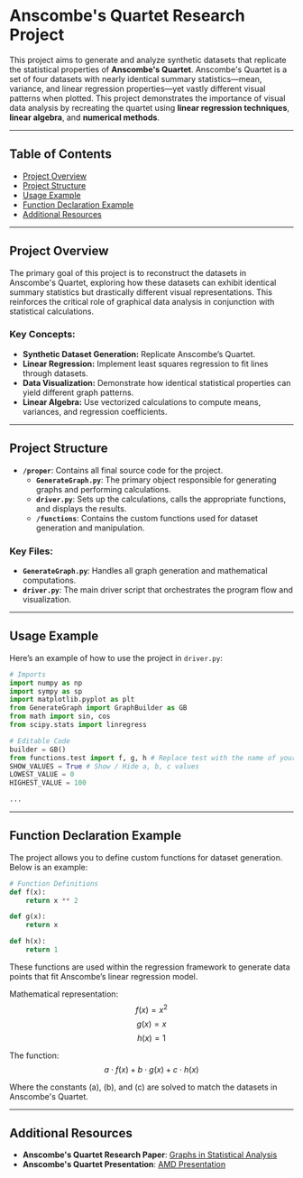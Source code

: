 
# Anscombe's Quartet Research Project

This project aims to generate and analyze synthetic datasets that replicate the statistical properties of **Anscombe's Quartet**. Anscombe's Quartet is a set of four datasets with nearly identical summary statistics—mean, variance, and linear regression properties—yet vastly different visual patterns when plotted. This project demonstrates the importance of visual data analysis by recreating the quartet using **linear regression techniques**, **linear algebra**, and **numerical methods**.

---

## Table of Contents
- [Project Overview](#project-overview)
- [Project Structure](#project-structure)
- [Usage Example](#usage-example)
- [Function Declaration Example](#function-declaration-example)
- [Additional Resources](#additional-resources)

---

## Project Overview

The primary goal of this project is to reconstruct the datasets in Anscombe's Quartet, exploring how these datasets can exhibit identical summary statistics but drastically different visual representations. This reinforces the critical role of graphical data analysis in conjunction with statistical calculations.

### Key Concepts:
- **Synthetic Dataset Generation:** Replicate Anscombe’s Quartet.
- **Linear Regression:** Implement least squares regression to fit lines through datasets.
- **Data Visualization:** Demonstrate how identical statistical properties can yield different graph patterns.
- **Linear Algebra:** Use vectorized calculations to compute means, variances, and regression coefficients.

---

## Project Structure

- **`/proper`**: Contains all final source code for the project.
    - **`GenerateGraph.py`**: The primary object responsible for generating graphs and performing calculations.
    - **`driver.py`**: Sets up the calculations, calls the appropriate functions, and displays the results.
    - **`/functions`**: Contains the custom functions used for dataset generation and manipulation.

### Key Files:
- **`GenerateGraph.py`**: Handles all graph generation and mathematical computations.
- **`driver.py`**: The main driver script that orchestrates the program flow and visualization.

---

## Usage Example

Here’s an example of how to use the project in `driver.py`:

```python
# Imports
import numpy as np
import sympy as sp
import matplotlib.pyplot as plt
from GenerateGraph import GraphBuilder as GB
from math import sin, cos
from scipy.stats import linregress

# Editable Code
builder = GB()
from functions.test import f, g, h # Replace test with the name of your file in '/functions/' do not include .py file extension
SHOW_VALUES = True # Show / Hide a, b, c values
LOWEST_VALUE = 0
HIGHEST_VALUE = 100

...
```

---

## Function Declaration Example

The project allows you to define custom functions for dataset generation. Below is an example:

```python
# Function Definitions
def f(x):
    return x ** 2

def g(x):
    return x

def h(x):
    return 1
```

These functions are used within the regression framework to generate data points that fit Anscombe’s linear regression model.

Mathematical representation:
$$f(x) = x^2$$
$$g(x) = x$$
$$h(x) = 1$$

The function:
$$a \cdot f(x) + b \cdot g(x) + c \cdot h(x)$$

Where the constants \(a\), \(b\), and \(c\) are solved to match the datasets in Anscombe's Quartet.

---

## Additional Resources

- **Anscombe's Quartet Research Paper**: [Graphs in Statistical Analysis](https://en.wikipedia.org/wiki/Anscombe%27s_quartet)
- **Anscombe's Quartet Presentation**: [AMD Presentation](https://github.com/ZxNashx/Anscombes_Research/blob/main/AMD%20Math%20Presentation.pdf)



